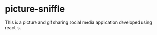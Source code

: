 # picture-sniffle
This is a picture and gif sharing social media application developed using react js.
